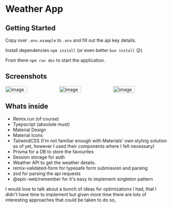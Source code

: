 # Weather App

## Getting Started

Copy over `.env.example` to `.env` and fill out the api key details.

Install dependencies `npm install`  (or even better `bun install` 😉)

From there `npm run dev` to start the application.

## Screenshots

<div style="display:flex;">
  <img width="40%" alt="image" src="https://github.com/moishinetzer/weather-app/assets/11411486/d8a69f73-3889-4aaa-b6e0-d00a73dc6d4e">
  <img width="40%" alt="image" src="https://github.com/moishinetzer/weather-app/assets/11411486/cba7c8b9-f057-4d50-8bdd-5ab719542983">
  <img width="40%" alt="image" src="https://github.com/moishinetzer/weather-app/assets/11411486/ce4a2d5e-3ddd-4d81-ac4a-a763b0664350">
</div>

## Whats inside

- Remix.run (of course)
- Tyepscript (absolute must)
- Material Design
- Material Icons
- TailwindCSS (I'm not familiar enough with Materials' own styling solution as of yet, however I used their components where I felt necessary)
- Prisma for a DB to store the favourites
- Session storage for auth
- Weather API to get the weather details.
- remix-validated-form for typesafe form submission and parsing
- zod for parsing the api requests
- @epic-web/remember for it's easy to implement singleton pattern

I would love to talk about a bunch of ideas for optimizations I had, that I didn't have time to implement but given more time there are lots of interesting approaches that could be taken to do so,
